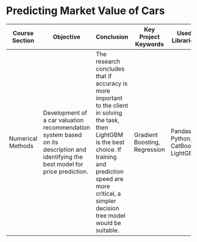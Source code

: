 # Predicting Market Value of Cars

| Course Section     | Objective                                                                                                   | Conclusion                                                                                                                                                                       | Key Project Keywords        | Used Libraries                       |
|--------------------|-------------------------------------------------------------------------------------------------------------|----------------------------------------------------------------------------------------------------------------------------------------------------------------------------------|-----------------------------|---------------------------------------|
| Numerical Methods  | Development of a car valuation recommendation system based on its description and identifying the best model for price prediction. | The research concludes that if accuracy is more important to the client in solving the task, then LightGBM is the best choice. If training and prediction speed are more critical, a simpler decision tree model would be suitable. | Gradient Boosting, Regression | Pandas, Python, CatBoost, LightGBM    |
